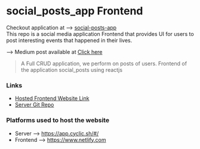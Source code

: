 # social_posts_app Frontend
Checkout application at --> [social-posts-app](https://playful-kheer-3ff695.netlify.app/)
<br>This repo is a social media application Frontend that provides UI for users to post interesting events that happened in their lives.

--> Medium post available at [Click here](https://medium.com/@naveen-varma/social-media-posts-application-18af374d14de)

> A Full CRUD application, we perform on posts of users. Frontend of the application social_posts using reactjs

### Links
- [Hosted Frontend Website Link](https://playful-kheer-3ff695.netlify.app/)
- [Server Git Repo](https://github.com/venkata-naveen-varma/social_posts_application)

### Platforms used to host the website
- Server --> https://app.cyclic.sh/#/
- Frontend --> https://www.netlify.com
